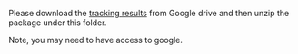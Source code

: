 Please download the [tracking results](https://drive.google.com/file/d/1u1aPcNRcSvuPeVEFmvTf2qve_MBbWcaL/view?usp=sharing) from Google drive and then unzip the package under this folder.

Note, you may need to have access to google.
